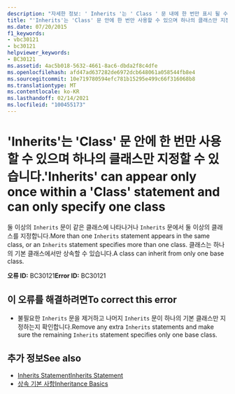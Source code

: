 ```yaml
---
description: "자세한 정보: ' Inherits '는 ' Class ' 문 내에 한 번만 표시 될 수 있으며 하나의 클래스만 지정할 수 있습니다."
title: "'Inherits'는 'Class' 문 안에 한 번만 사용할 수 있으며 하나의 클래스만 지정할 수 있습니다."
ms.date: 07/20/2015
f1_keywords:
- vbc30121
- bc30121
helpviewer_keywords:
- BC30121
ms.assetid: 4ac5b018-5632-4661-8ac6-dbda2f8c4dfe
ms.openlocfilehash: afd47ad637282de6972dcb648061a058544fb8e4
ms.sourcegitcommit: 10e719780594efc781b15295e499c66f316068b8
ms.translationtype: MT
ms.contentlocale: ko-KR
ms.lasthandoff: 02/14/2021
ms.locfileid: "100455173"
---
```

# <a name="inherits-can-appear-only-once-within-a-class-statement-and-can-only-specify-one-class"></a><span data-ttu-id="5f6b0-103">'Inherits'는 'Class' 문 안에 한 번만 사용할 수 있으며 하나의 클래스만 지정할 수 있습니다.</span><span class="sxs-lookup"><span data-stu-id="5f6b0-103">'Inherits' can appear only once within a 'Class' statement and can only specify one class</span></span>

<span data-ttu-id="5f6b0-104">둘 이상의 `Inherits` 문이 같은 클래스에 나타나거나 `Inherits` 문에서 둘 이상의 클래스를 지정합니다.</span><span class="sxs-lookup"><span data-stu-id="5f6b0-104">More than one `Inherits` statement appears in the same class, or an `Inherits` statement specifies more than one class.</span></span> <span data-ttu-id="5f6b0-105">클래스는 하나의 기본 클래스에서만 상속할 수 있습니다.</span><span class="sxs-lookup"><span data-stu-id="5f6b0-105">A class can inherit from only one base class.</span></span>  
  
 <span data-ttu-id="5f6b0-106">**오류 ID:** BC30121</span><span class="sxs-lookup"><span data-stu-id="5f6b0-106">**Error ID:** BC30121</span></span>  
  
## <a name="to-correct-this-error"></a><span data-ttu-id="5f6b0-107">이 오류를 해결하려면</span><span class="sxs-lookup"><span data-stu-id="5f6b0-107">To correct this error</span></span>  
  
- <span data-ttu-id="5f6b0-108">불필요한 `Inherits` 문을 제거하고 나머지 `Inherits` 문이 하나의 기본 클래스만 지정하는지 확인합니다.</span><span class="sxs-lookup"><span data-stu-id="5f6b0-108">Remove any extra `Inherits` statements and make sure the remaining `Inherits` statement specifies only one base class.</span></span>  
  
## <a name="see-also"></a><span data-ttu-id="5f6b0-109">추가 정보</span><span class="sxs-lookup"><span data-stu-id="5f6b0-109">See also</span></span>

- [<span data-ttu-id="5f6b0-110">Inherits Statement</span><span class="sxs-lookup"><span data-stu-id="5f6b0-110">Inherits Statement</span></span>](../language-reference/statements/inherits-statement.md)
- [<span data-ttu-id="5f6b0-111">상속 기본 사항</span><span class="sxs-lookup"><span data-stu-id="5f6b0-111">Inheritance Basics</span></span>](../programming-guide/language-features/objects-and-classes/inheritance-basics.md)
